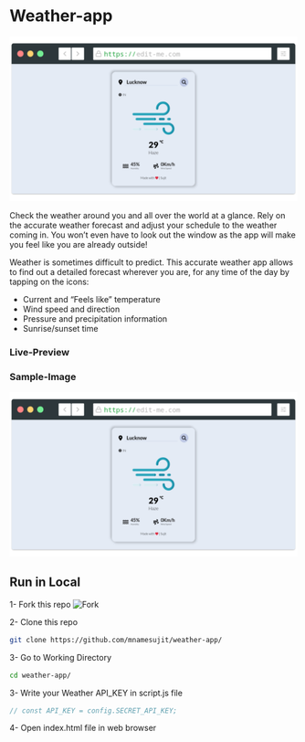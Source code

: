 # Weather-app
<img src= "img/screenshot-rocks.png" width="800" />


Check the weather around you and all over the world at a glance.
Rely on the accurate weather forecast and adjust your schedule to the weather coming in. You won’t even have to look out the window as the app will make you feel like you are already outside!

Weather is sometimes difficult to predict. This accurate weather app allows to find out a detailed forecast wherever you are, for any time of the day by tapping on the icons:
- Current and “Feels like” temperature
- Wind speed and direction
- Pressure and precipitation information 
- Sunrise/sunset time

### Live-Preview
<!-- [Click Here to View Live Preview](https://amanovishnu.github.io/Weather-App/index.html) -->

### Sample-Image
<img src= "img/screenshot-rocks.png" width="800" />


Run in Local
----------
1- Fork this repo
![Fork](https://github.com/mnamesujit/weather-app/)

2- Clone this repo

```sh
git clone https://github.com/mnamesujit/weather-app/
```
3- Go to Working Directory
```sh
cd weather-app/
```
3- Write your Weather API_KEY in script.js file
```js
// const API_KEY = config.SECRET_API_KEY;
```

4- Open index.html file in web browser
